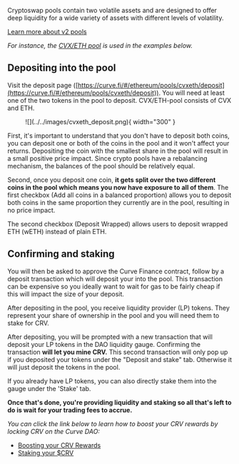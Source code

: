 Cryptoswap pools contain two volatile assets and are designed to offer deep liquidity for a wide variety of assets with different levels of volatility.

[Learn more about v2 pools](../../base-features/understanding-crypto-pools.md)

*For instance, the [CVX/ETH pool](https://curve.fi/#/ethereum/pools/cvxeth/deposit) is used in the examples below.*

## **Depositing into the pool**
Visit the deposit page ([https://curve.fi/#/ethereum/pools/cvxeth/deposit](https://curve.fi/#/ethereum/pools/cvxeth/deposit)). You will need at least one of the two tokens in the pool to deposit. CVX/ETH-pool consists of CVX and ETH.

<figure markdown>
  ![](../../images/cvxeth_deposit.png){ width="300" }
  <figcaption></figcaption>
</figure>

First, it's important to understand that you don't have to deposit both coins, you can deposit one or both of the coins in the pool and it won't affect your returns. Depositing the coin with the smallest share in the pool will result in a small positive price impact. Since crypto pools have a rebalancing mechanism, the balances of the pool should be relatively equal.

Second, once you deposit one coin, **it gets split over the two different coins in the pool which means you now have exposure to all of them**. The first checkbox (Add all coins in a balanced proportion) allows you to deposit both coins in the same proportion they currently are in the pool, resulting in no price impact.

The second checkbox (Deposit Wrapped) allows users to deposit wrapped ETH (wETH) instead of plain ETH.


## **Confirming and staking**

You will then be asked to approve the Curve Finance contract, follow by a deposit transaction which will deposit your into the pool. This transaction can be expensive so you ideally want to wait for gas to be fairly cheap if this will impact the size of your deposit.

After depositing in the pool, you receive liquidity provider (LP) tokens. They represent your share of ownership in the pool and you will need them to stake for CRV.

After depositing, you will be prompted with a new transaction that will deposit your LP tokens in the DAO liquidity gauge. Confirming the transaction **will let you mine CRV.** This second transaction will only pop up if you deposited your tokens under the "Deposit and stake" tab. Otherwise it will just deposit the tokens in the pool.

If you already have LP tokens, you can also directly stake them into the gauge under the 'Stake' tab.

**Once that's done, you're providing liquidity and staking so all that's left to do is wait for your trading fees to accrue.**

*You can click the link below to learn how to boost your CRV rewards by locking CRV on the Curve DAO:*

- [Boosting your CRV Rewards](/reward-gauges/boosting-your-crv-rewards)
- [Staking your $CRV](/crv-token/staking-your-crv)
